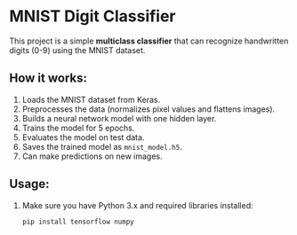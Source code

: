 # MNIST Digit Classifier

This project is a simple **multiclass classifier** that can recognize handwritten digits (0-9) using the MNIST dataset.

## How it works:
1. Loads the MNIST dataset from Keras.
2. Preprocesses the data (normalizes pixel values and flattens images).
3. Builds a neural network model with one hidden layer.
4. Trains the model for 5 epochs.
5. Evaluates the model on test data.
6. Saves the trained model as `mnist_model.h5`.
7. Can make predictions on new images.

## Usage:
1. Make sure you have Python 3.x and required libraries installed:
   ```bash
   pip install tensorflow numpy
